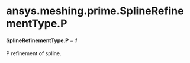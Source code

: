 <a id="ansys-meshing-prime-splinerefinementtype-p"></a>

# ansys.meshing.prime.SplineRefinementType.P

<a id="ansys.meshing.prime.SplineRefinementType.P"></a>

#### SplineRefinementType.P *= 1*

P refinement of spline.

<!-- !! processed by numpydoc !! -->
